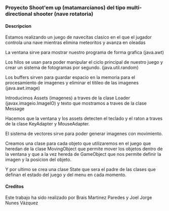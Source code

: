 ### Proyecto Shoot'em up (matamarcianos) del tipo multi-directional shooter (nave rotatoria)

#### Descripcion

Estamos realizando un juego de navecitas clasico en el que el jugador controla una nave mientras elimina meteoritos y avanza en oleadas

La ventana sirve para mostrar nuestro programa de forma grafica (java.awt)

Los hilos se usan para poder manipular el ciclo principal de nuestro juego y crear un sistema de fotogramas por segundo. (java.util.random)

Los buffers sirven para guardar espacio en la memoria para el procesamiento de imagenes y eliminar el titileo de las imagenes (java.awt.image)

Introducimos Assets (imagenes) a traves de la clase Loader (javax.imageio.ImageIO) y texto que mostramos a traves de la clase Message

Hacemos que la ventana y los assets detecten el teclado y el raton a traves de la clase KeyAdapter y MouseAdapter.

El sistema de vectores sirve para poder generar imagenes con movimiento.

Creamos una clase para cada objeto que utilizaremos en el juego que heredan de la clase MovingObject que permite mover los objetos dentro de la ventana y que a la vez hereda de GameObject que nos permite definir la imagen y la posicion del objeto.

Y por ultimo se crea una clase State que sera el padre de las clases que definan el estado del juego y del menu en cada momento.

#### Creditos

Este trabajo ha sido realizado por Brais Martinez Paredes y Joel Jorge Nunes Vázquez